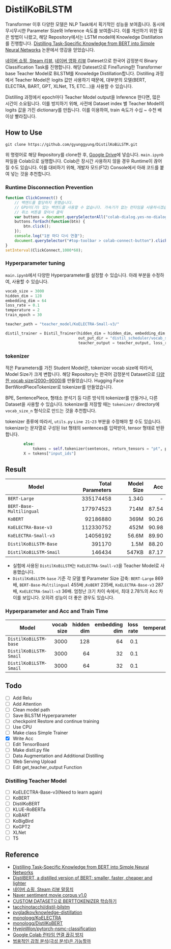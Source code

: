 # DistilKoBiLSTM
Transformer 이후 다양한 모델은 NLP Task에서 획기적인 성능을 보여줍니다. 동시에 무시무시한 Parameter Size와 Inference 속도를 보여줍니다. 이를 개선하기 위한 많은 방법이 나왔고, 해당 Repository에서는 LSTM model에 Knowledge Distillation를 진행합니다. [Distilling Task-Specific Knowledge from BERT into Simple Neural Networks](https://arxiv.org/abs/1903.12136) 논문에서 영감을 얻었습니다.

[네이버 쇼핑, Steam 리뷰](https://github.com/bab2min/corpus/tree/master/sentiment), [네이버 영화 리뷰](https://github.com/e9t/nsmc) Dateset으로 한국어 감정분석 Binary Classification Task를 진행합니다. 해당 Dateset으로 FineTuning한 Transformer base Teacher Model로 BiLSTM를 Knowledge Distillation합니다. Distilling 과정에서 Teacher Model은 logits 값만 사용하기 때문에, 대부분의 모델(BERT, ELECTRA, BART, GPT, XLNet, T5, ETC...)을 사용할 수 있습니다.

Distilling 과정에서 epoch마다 Teacher Model output을 Inference 한다면, 많은 시간이 소요됩니다. 이를 방지하기 위해, 사전에 Dataset index 별 Teacher Model의 logits 값을 가진 dictionary를 만듭니다. 이를 이용하여, train 속도가 수십 ~ 수천 배 이상 빨라집니다.

## How to Use
```
git clone https://github.com/gyunggyung/DistilKoBiLSTM.git
```
위 명령어로 해당 Repository를 clone한 후, [Google Drive](https://drive.google.com/drive/my-drive)에 넣습니다. `main.ipynb` 파일을 Colab으로 실행합니다. Colab은 장시간 사용하지 않을 경우 Runtime이 끊어질 수도 있습니다. 이를 대비하기 위해, 개발자 모드(F12) Console에서 아래 코드를 붙여 넣는 것을 추천합니다.

### Runtime Disconnection Prevention
``` javascript
function ClickConnect() {
    // 백엔드를 할당하지 못했습니다.
    // GPU이(가) 있는 백엔드를 사용할 수 없습니다. 가속기가 없는 런타임을 사용하시겠습니까?
    // 취소 버튼을 찾아서 클릭
    var buttons = document.querySelectorAll("colab-dialog.yes-no-dialog paper-button#cancel"); 
    buttons.forEach(function(btn) {
        btn.click();
    });
    console.log("1분 마다 다시 연결");
    document.querySelector("#top-toolbar > colab-connect-button").click();
}
setInterval(ClickConnect,1000*60);

```

### Hyperparameter tuning
`main.ipynb`에서 다양한 Hyperparameter를 설정할 수 있습니다. 아래 부분을 수정하여, 사용할 수 있습니다.

``` python
vocab_size = 3000
hidden_dim = 128
embedding_dim = 64
loss_rate = 0.1
temperature = 2
train_epoch = 30

teacher_path = "teacher_model/KoELECTRA-Small-v3/"

distil_trainer = Distil_Trainer(hidden_dim = hidden_dim, embedding_dim = embedding_dim, lstm_num_layers = 1, train_epoch = train_epoch,
                                out_put_dir = "distil_scheduler/vocab_size_{}_loss_rate_{}_temperature_{}/StepLR".format(str(vocab_size), str(int(loss_rate * 100)), temperature), tokenizer = tokenizer,
                                teacher_output = teacher_output, loss_rate = loss_rate, temperature = temperature)

```

### tokenizer
적은 Parameters를 가진 Student Model은, tokenizer vocab size에 따라서, Model Size가 크게 변합니다. 해당 Repository는 한국어 감정분석 Dataset으로 [다양한 vocab size(2000~9000)](https://github.com/gyunggyung/DistilKoBiLSTM/tree/main/tokenizer)를 만들었습니다. Hugging Face BertWordPieceTokenizer로 tokenizer를 만들었습니다.

BPE, SentencePiece, 형태소 분석기 등 다른 방식의 tokenizer를 만들거나, 다른 Dataset을 사용할 수 있습니다. tokenizer를 저장할 때는 `tokenizer/` directory에 `vocab_size_n` 형식으로 만드는 것을 추천합니다. 

tokenizer 종류에 따라서, `utils.py` `Line 21~23` 부분을 수정해야 할 수도 있습니다. tokenizer는 문자열로 구성된 list 형태의 sentences를 입력받아, tensor 형태로 반환합니다.

```python
        else:
            tokens = self.tokenizer(sentences, return_tensors = "pt", padding = True, truncation = True, max_length = 512)
        X = tokens["input_ids"]
```

## Result

| Model                    | Total Parameters | Model Size |   Acc |
| ------------------------ | ---------------: | ---------: | ----: |
| `BERT-Large`             |        335174458 |      1.34G |     - |
| `BERT-Base-Multilingual` |        177974523 |       714M | 87.54 |
| `KoBERT`                 |         92186880 |       369M | 90.26 |
| `KoELECTRA-Base-v3`      |        112330752 |       452M | 90.98 |
| `KoELECTRA-Small-v3`     |         14056192 |      56.6M | 89.90 |
| `DistilKoBiLSTM-Base`    |           391170 |       1.5M | 88.20 |
| `DistilKoBiLSTM-Smail`   |           146434 |      547KB | 87.17 |

- 실험에 사용된 `DistilKoBiLSTM`는 `KoELECTRA-Small-v3`을 Teacher Model로 사용했습니다.
- `DistilKoBiLSTM-base` 기준 각 모델 별 Parameter Size 감축: `BERT-Large` 869배, `BERT-Base-Multilingual` 455배 ,`KoBERT` 235배, `KoELECTRA-Base-v3` 287배, `KoELECTRA-Small-v3` 36배. 엄청난 크기 차이 속에서, 최대 2.78%의 Acc 차이를 보입니다. 오히려 성능이 더 좋은 경우도 있습니다.


### Hyperparameter and Acc and Train Time

| Model                    | vocab size | hidden dim | embedding dim | loss rate | temperature |   Acc | Step | Train Time |
| ------------------------ | ---------: | ---------: | ------------: | --------: | ----------: | ----: | ---: | ---------: |
| `DistilKoBiLSTM-base`    |       3000 |        128 |            64 |       0.1 |           1 | 88.20 |   30 |   00:50:29 |
| `DistilKoBiLSTM-Smail`   |       3000 |         64 |            32 |       0.1 |           2 | 87.17 |   30 |   00:44:34 |
| `DistilKoBiLSTM-Smail`   |       3000 |         64 |            32 |       0.1 |           1 | 87.14 |   30 |   00:44:41 |

## Todo
- [ ] Add Relu
- [ ] Add Attention
- [ ] Clean model path
- [ ] Save BiLSTM Hyperparameter
- [ ] checkpoint Restore and continue training
- [ ] Use CPU
- [ ] Make class Simple Trainer
- [X] Write Acc
- [ ] Edit TensorBoard
- [ ] Make distil.py file
- [ ] Data Augmentation and Additional Distilling
- [ ] Web Serving Upload
- [ ] Edit get_teacher_output Function

### Distilling Teacher Model
- [ ] KoELECTRA-Base-v3(Need to learn again)
- [ ] KoBERT
- [ ] DistilKoBERT
- [ ] KLUE-RoBERTa
- [ ] KoBART
- [ ] KoBigBird
- [ ] KoGPT2
- [ ] XLNet
- [ ] T5

## Reference

- [Distilling Task-Specific Knowledge from BERT into Simple Neural Networks](https://arxiv.org/abs/1903.12136)
- [DistilBERT, a distilled version of BERT: smaller, faster, cheaper and lighter](https://arxiv.org/abs/1910.01108)
- [네이버 쇼핑, Steam 리뷰 말뭉치](https://github.com/bab2min/corpus/tree/master/sentiment)
- [Naver sentiment movie corpus v1.0](https://github.com/e9t/nsmc)
- [CUSTOM DATASET으로 BERTTOKENIZER 학습하기](https://cryptosalamander.tistory.com/139)
- [tacchinotacchi/distil-bilstm](https://github.com/tacchinotacchi/distil-bilstm)
- [pvgladkov/knowledge-distillation](https://github.com/pvgladkov/knowledge-distillation)
- [monologg/KoELECTRA](https://github.com/monologg/KoELECTRA)
- [monologg/DistilKoBERT](https://github.com/monologg/DistilKoBERT)
- [HyejinWon/pytorch-nsmc-classification](https://github.com/HyejinWon/pytorch-nsmc-classification)
- [Google Colab 런타임 연결 끊김 방지](https://bryan7.tistory.com/1077)
- [범용적인 감정 분석(극성 분석)은 가능할까](https://bab2min.tistory.com/657)